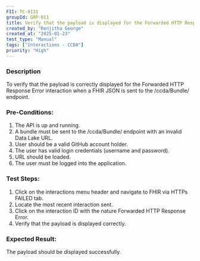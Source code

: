```yaml
---
FII: TC-0131
groupId: GRP-011
title: Verify that the payload is displayed for the Forwarded HTTP Response Error interaction when a FHIR JSON is sent to the /ccda/Bundle/ endpoint
created_by: "Renjitha George"
created_at: "2025-01-23"
test_type: "Manual"
tags: ["Interactions - CCDA"]
priority: "High"
---
```


### Description

To verify that the payload is correctly displayed for the Forwarded HTTP
Response Error interaction when a FHIR JSON is sent to the /ccda/Bundle/
endpoint.

### Pre-Conditions:

1. The API is up and running.
2. A bundle must be sent to the /ccda/Bundle/ endpoint with an invalid Data Lake
   URL.
3. User should be a valid GitHub account holder.
4. The user has valid login credentials (username and password).
5. URL should be loaded.
6. The user must be logged into the application.

### Test Steps:

1. Click on the interactions menu header and navigate to FHIR via HTTPs FAILED
   tab.
2. Locate the most recent interaction sent.
3. Click on the interaction ID with the nature Forwarded HTTP Response Error.
4. Verify that the payload is displayed correctly.

### Expected Result:

The payload should be displayed successfully.
